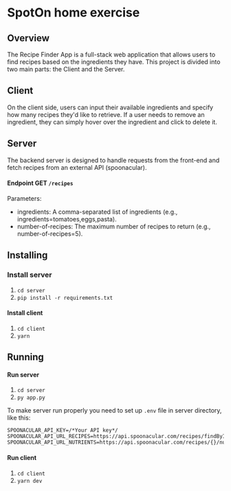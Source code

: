 # SpotOn home exercise

## Overview

The Recipe Finder App is a full-stack web application that allows users to find recipes based on the ingredients they have. This project is divided into two main parts: the Client and the Server.

## Client

On the client side, users can input their available ingredients and specify how many recipes they'd like to retrieve. If a user needs to remove an ingredient, they can simply hover over the ingredient and click to delete it.

## Server

The backend server is designed to handle requests from the front-end and fetch recipes from an external API (spoonacular).

#### Endpoint GET `/recipes`

Parameters:

- ingredients: A comma-separated list of ingredients (e.g., ingredients=tomatoes,eggs,pasta).
- number-of-recipes: The maximum number of recipes to return (e.g., number-of-recipes=5).

## Installing

### Install server

1. `cd server`
2. `pip install -r requirements.txt`

#### Install client

1. `cd client`
2. `yarn`

## Running

#### Run server

1. `cd server`
2. `py app.py`

To make server run properly you need to set up `.env` file in server directory, like this:

```
SPOONACULAR_API_KEY=/*Your API key*/
SPOONACULAR_API_URL_RECIPES=https://api.spoonacular.com/recipes/findByIngredients
SPOONACULAR_API_URL_NUTRIENTS=https://api.spoonacular.com/recipes/{}/nutritionWidget.json

```

#### Run client

1. `cd client`
2. `yarn dev`
